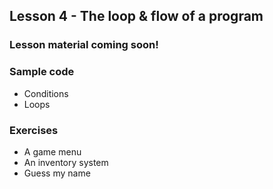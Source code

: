 ## Lesson 4 - The loop & flow of a program

### Lesson material coming soon!

### Sample code

- Conditions
- Loops

### Exercises

- A game menu
- An inventory system
- Guess my name
